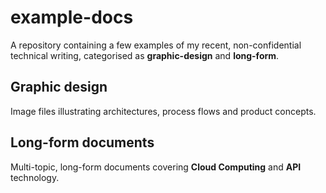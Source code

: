 # example-docs

A repository containing a few examples of my recent, non-confidential technical writing, categorised as **graphic-design** and **long-form**.

## Graphic design

Image files illustrating architectures, process flows and product concepts.

## Long-form documents

Multi-topic, long-form documents covering **Cloud Computing** and **API** technology.
